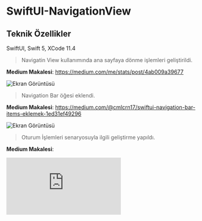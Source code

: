# SwiftUI-NavigationView

## Teknik Özellikler ##

SwiftUI, Swift 5, XCode 11.4


> Navigatin View kullanımında ana sayfaya dönme işlemleri geliştirildi.

**Medium Makalesi**: https://medium.com/me/stats/post/4ab009a39677

![Ekran Görüntüsü](https://github.com/cmlcrn17/SwiftUI-NavigationView/blob/master/SwiftUI-NavigationView.gif)




> Navigation Bar öğesi eklendi.

**Medium Makalesi**: https://medium.com/@cmlcrn17/swiftui-navigation-bar-items-eklemek-1ed31ef49296

![Ekran Görüntüsü](https://github.com/cmlcrn17/SwiftUI-NavigationView/blob/master/SwiftUI-NavBarItems.gif)




> Oturum İşlemleri senaryosuyla ilgili geliştirme yapıldı.

**Medium Makalesi**: 

![Oturum İşlemleri Kullanımı Readme Dokümanı](https://github.com/cmlcrn17/SwiftUI-NavigationView/blob/master/OturumIslemleriGorselleri/README.md)


